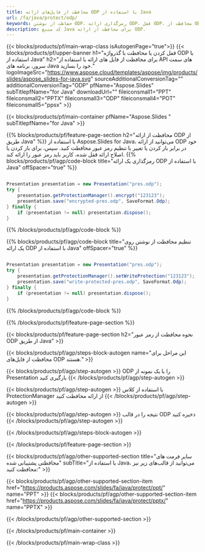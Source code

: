 ```yaml
---
title: محافظت از فایل‌های ارائه ODP با استفاده از Java
url: /fa/java/protect/odp/
keywords: حفاظت از نوشتن ODP، رمزگذاری ارائه ODP، قفل ODP، محافظت از ODP
description: کد منبع Java برای محافظت از ارائه ODP.
---
```


{{< blocks/products/pf/main-wrap-class isAutogenPage="true">}}
{{< blocks/products/pf/upper-banner h1="قفل کردن یا محافظت با گذرواژه ODP با استفاده از Java" h2="برای محافظت از فایل های ارائه با استفاده از API های سمت سرور، برنامه های Java خود را بسازید." logoImageSrc="https://www.aspose.cloud/templates/aspose/img/products/slides/aspose_slides-for-java.svg" sourceAdditionalConversionTag="" additionalConversionTag="ODP" pfName="Aspose.Slides" subTitlepfName="for Java" downloadUrl="" fileiconsmall1="PPT" fileiconsmall2="PPTX" fileiconsmall3="ODP" fileiconsmall4="POT" fileiconsmall5="ppsx" >}}

{{< blocks/products/pf/main-container pfName="Aspose.Slides " subTitlepfName="for Java" >}}

{{% blocks/products/pf/feature-page-section  h2="محافظت از ارائه ODP از طریق Java" %}}
با استفاده از Aspose.Slides for Java، می‌توانید از ارائه ODP خود در برابر باز کردن یا تغییر با تنظیم رمز عبور محافظت کنید. سپس، برای باز کردن یا اصلاح ارائه قفل شده، کاربر باید رمز عبور را ارائه کند.
{{% blocks/products/pf/agp/code-block title="رمزگذاری یک ارائه ODP با استفاده از Java" offSpacer="true" %}}

```java

Presentation presentation = new Presentation("pres.odp");
try {
    presentation.getProtectionManager().encrypt("123123");
    presentation.save("encrypted-pres.odp", SaveFormat.Odp);
} finally {
    if (presentation != null) presentation.dispose();
}
```

{{% /blocks/products/pf/agp/code-block %}}

{{% blocks/products/pf/agp/code-block title="تنظیم محافظت از نوشتن روی یک ارائه ODP با استفاده از Java" offSpacer="true" %}}

```java

Presentation presentation = new Presentation("pres.odp");
try {
    presentation.getProtectionManager().setWriteProtection("123123");
    presentation.save("write-protected-pres.odp", SaveFormat.Odp);
} finally {
    if (presentation != null) presentation.dispose();
}
```

{{% /blocks/products/pf/agp/code-block %}}

{{% /blocks/products/pf/feature-page-section %}}

{{< blocks/products/pf/feature-page-section  h2="نحوه محافظت از رمز عبور ODP از طریق Java" >}}

{{< blocks/products/pf/agp/steps-block-autogen name="این مراحل برای محافظت از فایل‌های ODP هستند." >}}

{{< blocks/products/pf/agp/step-autogen >}}
ODP را با یک نمونه از Presentation بارگیری کنید
{{< /blocks/products/pf/agp/step-autogen >}}

{{< blocks/products/pf/agp/step-autogen >}}
با استفاده از کلاس ProtectionManager از ارائه محافظت کنید
{{< /blocks/products/pf/agp/step-autogen >}}

{{< blocks/products/pf/agp/step-autogen >}}
نتیجه را در قالب ODP ذخیره کنید
{{< /blocks/products/pf/agp/step-autogen >}}

{{< /blocks/products/pf/agp/steps-block-autogen >}}

{{< /blocks/products/pf/feature-page-section >}}

{{< blocks/products/pf/agp/other-supported-section title="سایر فرمت های محافظتی پشتیبانی شده" subTitle="با استفاده از Java، می‌توانید از قالب‌های زیر نیز محافظت کنید:" >}}

{{< blocks/products/pf/agp/other-supported-section-item href="https://products.aspose.com/slides/fa/java/protect/ppt/" name="PPT" >}}
{{< blocks/products/pf/agp/other-supported-section-item href="https://products.aspose.com/slides/fa/java/protect/pptx/" name="PPTX" >}}


{{< /blocks/products/pf/agp/other-supported-section >}}

{{< /blocks/products/pf/main-container >}}
    
{{< /blocks/products/pf/main-wrap-class >}}
